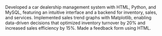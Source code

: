 Developed a car dealership management system with HTML, Python, and MySQL, featuring an intuitive interface and a backend for inventory, sales, and services. 
Implemented sales trend graphs with Matplotlib, enabling data-driven decisions that optimized inventory turnover by 20% and increased sales efficiency by 15%.
Made a feedback form using HTML.
